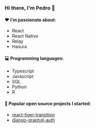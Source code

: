 ### Hi there, I'm Pedro 👋
 
#### :heart: I'm passionate about:

- React
- React Native
- Relay
- Hasura

<!--
#### :ok_hand: My projects include:

- Good documentation
- CI/CD
-->

#### :computer: Programming languages:

- Typescript
- Javascript
- SQL
- Python
- R

#### :rocket:  Popular open source projects I started:

- [react-tiger-transition](https://pedrobern.github.io/react-tiger-transition/)
- [django-graphql-auth](https://django-graphql-auth.readthedocs.io/en/latest/)


<!--
**PedroBern/pedrobern** is a ✨ _special_ ✨ repository because its `README.md` (this file) appears on your GitHub profile.

Here are some ideas to get you started:

- 🔭 I’m currently working on ...
- 🌱 I’m currently learning ...
- 👯 I’m looking to collaborate on ...
- 🤔 I’m looking for help with ...
- 💬 Ask me about ...
- 📫 How to reach me: ...
- 😄 Pronouns: ...
- ⚡ Fun fact: ...
-->
